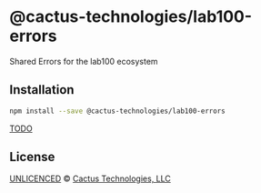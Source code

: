 <!--@h1([pkg.name])-->

# @cactus-technologies/lab100-errors

<!--/@-->

<!--@pkg.description-->

Shared Errors for the lab100 ecosystem

<!--/@-->

<!--@installation()-->

## Installation

```sh
npm install --save @cactus-technologies/lab100-errors
```

<!--/@-->

[TODO]('TODO.md')

<!--@license()-->

## License

[UNLICENCED](./LICENSE) © [Cactus Technologies, LLC](https://www.cactus.is)

<!--/@-->
